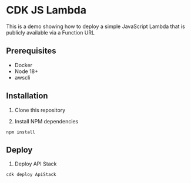 # CDK JS Lambda

This is a demo showing how to deploy a simple JavaScript Lambda that is publicly available via a Function URL

## Prerequisites

- Docker
- Node 18+
- awscli


## Installation

1. Clone this repository

2. Install NPM dependencies

`npm install`


## Deploy

1. Deploy API Stack

`cdk deploy ApiStack`
